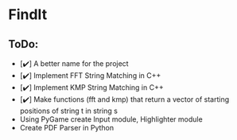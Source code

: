 # FindIt

## ToDo:
-  [:heavy_check_mark:] A better name for the project 
-  [:heavy_check_mark:] Implement FFT String Matching in C++ 
-  [:heavy_check_mark:] Implement KMP String Matching in C++ 
-  [:heavy_check_mark:] Make functions (fft and kmp) that return a vector of starting positions of string t in string s
- Using PyGame create Input module, Highlighter module
- Create PDF Parser in Python

